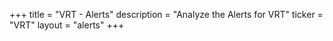 +++
title = "VRT - Alerts"
description = "Analyze the Alerts for VRT"
ticker = "VRT"
layout = "alerts"
+++

